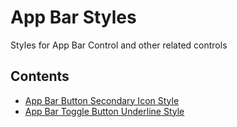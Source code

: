 # App Bar Styles
Styles for App Bar Control and other related controls

## Contents
* [App Bar Button Secondary Icon Style](./AppBarButtonSecondaryIconStyle)
* [App Bar Toggle Button Underline Style](./AppBarToggleButtonUnderlineStyle)
